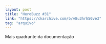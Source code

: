 ```yaml
---
layout: post
title: "HeroBuzz #31"
link: "https://ckarchive.com/b/v8u3hrh50ve3"
tag: "arquivo"
---
```

Mais quadrante da documentação
